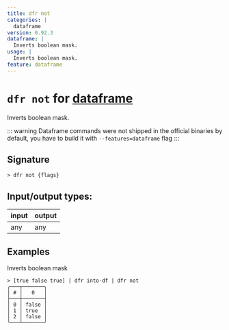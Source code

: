 ```yaml
---
title: dfr not
categories: |
  dataframe
version: 0.92.3
dataframe: |
  Inverts boolean mask.
usage: |
  Inverts boolean mask.
feature: dataframe
---
```

<!-- This file is automatically generated. Please edit the command in https://github.com/nushell/nushell instead. -->

# `dfr not` for [dataframe](/commands/categories/dataframe.md)

<div class='command-title'>Inverts boolean mask.</div>

::: warning
Dataframe commands were not shipped in the official binaries by default, you have to build it with `--features=dataframe` flag
:::

## Signature

```> dfr not {flags} ```


## Input/output types:

| input | output |
| ----- | ------ |
| any   | any    |

## Examples

Inverts boolean mask
```nu
> [true false true] | dfr into-df | dfr not
╭───┬───────╮
│ # │   0   │
├───┼───────┤
│ 0 │ false │
│ 1 │ true  │
│ 2 │ false │
╰───┴───────╯

```
